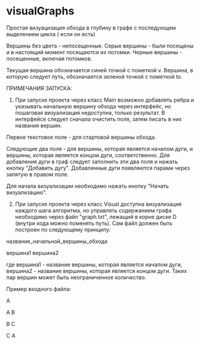 # visualGraphs
Простая визуацизация обхода в глубину в графе с последующем выделением цикла ( если он есть)


Вершины без цвета - непосещенные. Серые вершины - были посещены и в настоящий момент посещаются их потомки. Черные вершины - посещенные, включая потомков.

Текущая вершина обозначается синей точкой с пометкой v. Вершина, в которую следует путь, обозначается зеленой точкой с пометкой to.


ПРИМЕЧАНИЯ ЗАПУСКА:

1. При запуске проекта через класс Main возможно добавлять ребра и указывать начальную вершину обхода через интерфейс, но пошаговая визуализация недоступна, только результат.
В интерфейсе следует сначала очистить поля, затем писать в них названия вершин.

Первое текстовое поле - для стартовой вершины обхода. 

Следующие два поля - для вершины, которая является началом дуги, и вершины, которая является концом дуги, соответственно.
Для добавления дуги в граф следует заполнить эти два поля и нажать кнопку "Добавить дугу". Добавленные дуги появляются парами через запятую в правом поле.

Для начала визуализации необходимо нажать кнопку "Начать визуализацию".

2. При запуске проекта через класс Visual доступна визуализация каждого шага алгоритма, но управлять содержанием графа необходимо через файл "graph.txt", лежащий в корне диске D
(внутри кода можно поменять путь). Сам файл должен быть построен по следующему принципу:

  название_начальной_вершины_обхода
  
  вершина1 вершина2
  
где вершина1 - название вершины, которая является началом дуги, вершина2 - название вершины, которая является концом дуги. Таких пар вершин может быть неограниченное количество.

Пример входного файла: 

A

A B

B C

C A
